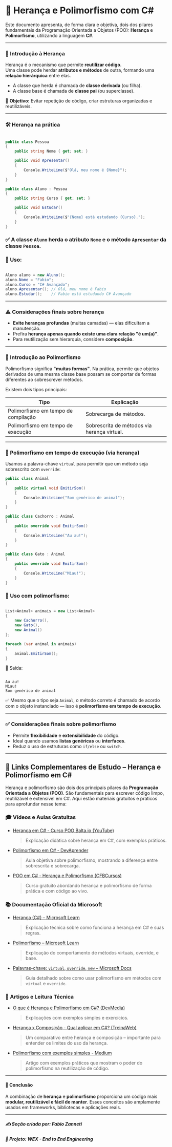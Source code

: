 # 🧬 Herança e Polimorfismo com C#

Este documento apresenta, de forma clara e objetiva, dois dos pilares fundamentais da Programação Orientada a Objetos (POO): **Herança** e **Polimorfismo**, utilizando a linguagem **C#**.

---

### 🧱 Introdução à Herança

Herança é o mecanismo que permite **reutilizar código**.  
Uma classe pode herdar **atributos e métodos** de outra, formando uma **relação hierárquica** entre elas.

- A classe que herda é chamada de **classe derivada** (ou filha).
- A classe base é chamada de **classe pai** (ou superclasse).

📌 **Objetivo:** Evitar repetição de código, criar estruturas organizadas e reutilizáveis.

---

### 🛠️ Herança na prática

```csharp

public class Pessoa
{
    public string Nome { get; set; }

    public void Apresentar()
    {
        Console.WriteLine($"Olá, meu nome é {Nome}");
    }
}

public class Aluno : Pessoa
{
    public string Curso { get; set; }

    public void Estudar()
    {
        Console.WriteLine($"{Nome} está estudando {Curso}.");
    }
}

```

### ✅ A classe `Aluno` herda o atributo `Nome` e o método `Apresentar` da classe `Pessoa`.

### 📝 Uso:

```csharp

Aluno aluno = new Aluno();
aluno.Nome = "Fabio";
aluno.Curso = "C# Avançado";
aluno.Apresentar(); // Olá, meu nome é Fabio
aluno.Estudar();    // Fabio está estudando C# Avançado

```

---

### ⚠️ Considerações finais sobre herança

* **Evite heranças profundas** (muitas camadas) — elas dificultam a manutenção.
* Prefira **herança apenas quando existe uma clara relação "é um(a)"**.
* Para reutilização sem hierarquia, considere **composição**.

---

### 🧠 Introdução ao Polimorfismo

Polimorfismo significa **"muitas formas"**.
Na prática, permite que objetos derivados de uma mesma classe base possam se comportar de formas diferentes ao sobrescrever métodos.

Existem dois tipos principais:

| Tipo                                | Explicação                                  |
| ----------------------------------- | ------------------------------------------- |
| Polimorfismo em tempo de compilação | Sobrecarga de métodos.                      |
| Polimorfismo em tempo de execução   | Sobrescrita de métodos via herança virtual. |

---

### 🔄 Polimorfismo em tempo de execução (via herança)

Usamos a palavra-chave `virtual` para permitir que um método seja sobrescrito com `override`:

```csharp
public class Animal
{
    public virtual void EmitirSom()
    {
        Console.WriteLine("Som genérico de animal");
    }
}

public class Cachorro : Animal
{
    public override void EmitirSom()
    {
        Console.WriteLine("Au au!");
    }
}

public class Gato : Animal
{
    public override void EmitirSom()
    {
        Console.WriteLine("Miau!");
    }
}
```

### 📝 Uso com polimorfismo:

```csharp

List<Animal> animais = new List<Animal>
{
    new Cachorro(),
    new Gato(),
    new Animal()
};

foreach (var animal in animais)
{
    animal.EmitirSom(); 
}

```

🔁 Saída:

```

Au au!
Miau!
Som genérico de animal

```

✅ Mesmo que o tipo seja `Animal`, o método correto é chamado de acordo com o objeto instanciado — isso é 
**polimorfismo em tempo de execução**.

---

### ✅ Considerações finais sobre polimorfismo

* Permite **flexibilidade** e **extensibilidade** do código.
* Ideal quando usamos **listas genéricas** ou **interfaces**.
* Reduz o uso de estruturas como `if/else` ou `switch`.

---

## 🧬 Links Complementares de Estudo – Herança e Polimorfismo em C#

Herança e polimorfismo são dois dos principais pilares da **Programação Orientada a Objetos (POO)**. São fundamentais para escrever código limpo, reutilizável e extensível em C#. Aqui estão materiais gratuitos e práticos para aprofundar nesse tema:

### 🎓 Vídeos e Aulas Gratuitas

- [Herança em C# - Curso POO Balta.io (YouTube)](https://www.youtube.com/watch?v=KTwE-cbdq5Y)
  > Explicação didática sobre herança em C#, com exemplos práticos.
- [Polimorfismo em C# - DevAprender](https://www.youtube.com/watch?v=mKCeu5ne7Xc)
  > Aula objetiva sobre polimorfismo, mostrando a diferença entre sobrescrita e sobrecarga.
- [POO em C# - Herança e Polimorfismo (CFBCursos)](https://www.youtube.com/watch?v=z-f7L_OZMEg)
  > Curso gratuito abordando herança e polimorfismo de forma prática e com código ao vivo.

### 📚 Documentação Oficial da Microsoft

- [Herança (C#) – Microsoft Learn](https://learn.microsoft.com/pt-br/dotnet/csharp/programming-guide/classes-and-structs/inheritance)
  > Explicação técnica sobre como funciona a herança em C# e suas regras.
- [Polimorfismo – Microsoft Learn](https://learn.microsoft.com/pt-br/dotnet/fundamentals/code-analysis/quality-guidelines/ca2214)
  > Explicação do comportamento de métodos virtuais, override, e base.
- [Palavras-chave: `virtual`, `override`, `new` – Microsoft Docs](https://learn.microsoft.com/pt-br/dotnet/csharp/language-reference/keywords/override)
  > Guia detalhado sobre como usar polimorfismo em métodos com `virtual` e `override`.

### 🧠 Artigos e Leitura Técnica

- [O que é Herança e Polimorfismo em C#? (DevMedia)](https://www.devmedia.com.br/entendendo-heranca-e-polimorfismo-em-c/25881)
  > Explicações com exemplos simples e exercícios.
- [Herança x Composição - Qual aplicar em C#? (TreinaWeb)](https://www.treinaweb.com.br/blog/heranca-ou-composicao-em-c)
  > Um comparativo entre herança e composição – importante para entender os limites do uso da herança.
- [Polimorfismo com exemplos simples - Medium](https://medium.com/@wilsonneto/polimorfismo-em-c-com-exemplos-1b5b18004f96)
  > Artigo com exemplos práticos que mostram o poder do polimorfismo na reutilização de código.

---

#### 📘 Conclusão

A combinação de **herança** e **polimorfismo** proporciona um código mais **modular, reutilizável e fácil de manter**.
Esses conceitos são amplamente usados em frameworks, bibliotecas e aplicações reais.

---

##### ✍️ **Seção criada por:** *Fabio Zanneti*
##### 🎯 Projeto: **WEX - End to End Engineering**